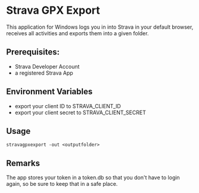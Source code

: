 # Strava GPX Export
This application for Windows logs you in into Strava in your default browser, receives all activities and exports them into a given folder.

## Prerequisites:
- Strava Developer Account
- a registered Strava App

## Environment Variables
- export your client ID to STRAVA_CLIENT_ID
- export your client secret to STRAVA_CLIENT_SECRET

## Usage
```stravagpxexport -out <outputfolder>```

## Remarks
The app stores your token in a token.db so that you don't have to login again, so be sure to keep that in a safe place.
